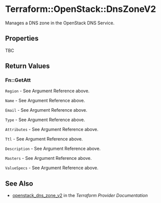 # Terraform::OpenStack::DnsZoneV2

Manages a DNS zone in the OpenStack DNS Service.

## Properties

TBC

## Return Values

### Fn::GetAtt

`Region` - See Argument Reference above.

`Name` - See Argument Reference above.

`Email` - See Argument Reference above.

`Type` - See Argument Reference above.

`Attributes` - See Argument Reference above.

`Ttl` - See Argument Reference above.

`Description` - See Argument Reference above.

`Masters` - See Argument Reference above.

`ValueSpecs` - See Argument Reference above.

## See Also

* [openstack_dns_zone_v2](https://www.terraform.io/docs/providers/openstack/r/dns_zone_v2.html) in the _Terraform Provider Documentation_